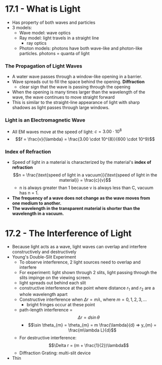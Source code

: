 # 17.1 - What is Light
- Has property of both waves and particles
- 3 models:
	- Wave model: wave optics
	- Ray model: light travels in a straight line
		- ray optics
	- Photon models: photons have both wave-like and photon-like particles. photons = quanta of light

### The Propagation of Light Waves
- A water wave passes through a window-like opening in a barrier.
- Wave spreads out to fill the space behind the opening. **Diffraction**
	- clear sign that the wave is passing through the opening
- When the opening is many times larger than the wavelength of the wave, the wave continues to move straight forward
- This is similar to the straight-line appearance of light with sharp shadows as light passes through large windows.
### Light is an Electromagnetic Wave
- All EM waves move at the speed of light: $c = 3.00 \cdot 10^8$ 
- $$f = \frac{v}{\lambda} = \frac{3.00 \cdot 10^{8}}{600 \cdot 10^9}$$
### Index of Refraction
- Speed of light in a material is characterized by the material's **index of refraction**$$n = \frac{\text{speed of light in a vacuum}}{\text{speed of light in the material}} = \frac{c}{v}$$
	- n is always greater than 1 because v is always less than C, vacuum has n = 1.
- **The frequency of a wave does not change as the wave moves from one medium to another.**
- **The wavelength in the transparent material is shorter than the wavelength in a vacuum.**

# 17.2 - The Interference of Light
- Because light acts as a wave, light waves can overlap and interfere constructively and destructively
- Young's Double-Slit Experiment
	- To observe interference, 2 light sources need to overlap and interfere
	- For experiment: light shown through 2 slits, light passing through the slits impinge on the viewing screen.
	- light spreads out behind each slit
	- constructive interference at the point where distance $r_{1}$ and $r_{2}$ are a whole wavelength apart
	- Constructive interference when $\Delta r = m \lambda$, where $m = 0,1,2,3, ...$ 
		- bright fringes occur at these point
	- path-length interference = $$\Delta r = d \sin \theta$$
		- $$\sin \theta_{m} = \theta_{m} = m \frac{\lambda}{d} => y_{m} = \frac{m\lambda L}{d}$$
	- For destructive interference: $$\Delta r = (m + \frac{1}{2})\lambda$$
	- Diffraction Grating: multi-slit device
- Thin 
